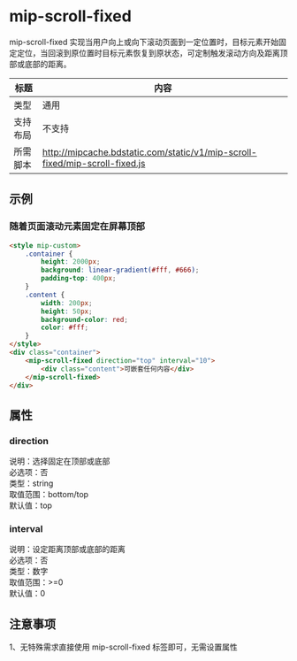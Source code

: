 # mip-scroll-fixed

mip-scroll-fixed 实现当用户向上或向下滚动页面到一定位置时，目标元素开始固定定位，当回滚到原位置时目标元素恢复到原状态，可定制触发滚动方向及距离顶部或底部的距离。

标题|内容
----|----
类型|通用
支持布局|不支持
所需脚本|http://mipcache.bdstatic.com/static/v1/mip-scroll-fixed/mip-scroll-fixed.js

## 示例

### 随着页面滚动元素固定在屏幕顶部
```html
<style mip-custom>
    .container {
        height: 2000px;
        background: linear-gradient(#fff, #666);
        padding-top: 400px;
    }
    .content {
        width: 200px;
        height: 50px;
        background-color: red;
        color: #fff;
    }
</style>
<div class="container">
    <mip-scroll-fixed direction="top" interval="10">
        <div class="content">可嵌套任何内容</div>
    </mip-scroll-fixed>
</div>
```

## 属性

### direction

说明：选择固定在顶部或底部  
必选项：否  
类型：string  
取值范围：bottom/top  
默认值：top  

### interval

说明：设定距离顶部或底部的距离  
必选项：否  
类型：数字  
取值范围：>=0  
默认值：0  

## 注意事项  

1、无特殊需求直接使用 mip-scroll-fixed 标签即可，无需设置属性